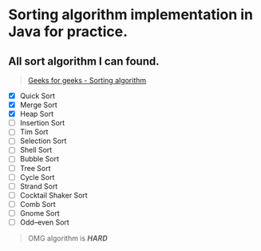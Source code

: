# Sorting algorithm implementation in Java for practice.

## All sort algorithm I can found.
> [Geeks for geeks - Sorting algorithm](https://www.geeksforgeeks.org/sorting-algorithms/)

- [x] Quick Sort
- [x] Merge Sort
- [x] Heap Sort
- [ ] Insertion Sort
- [ ] Tim Sort
- [ ] Selection Sort
- [ ] Shell Sort
- [ ] Bubble Sort
- [ ] Tree Sort
- [ ] Cycle Sort
- [ ] Strand Sort
- [ ] Cocktail Shaker Sort
- [ ] Comb Sort
- [ ] Gnome Sort
- [ ] Odd–even Sort

> OMG algorithm is ***HARD***